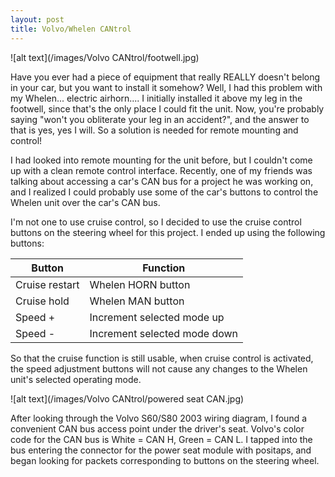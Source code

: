 ```yaml
---
layout: post
title: Volvo/Whelen CANtrol
---
```

![alt text](/images/Volvo CANtrol/footwell.jpg)

Have you ever had a piece of equipment that really REALLY doesn't belong in your car, but you want to install it somehow? Well, I had this problem with my Whelen... electric airhorn.... I initially installed it above my leg in the footwell, since that's the only place I could fit the unit. Now, you're probably saying "won't you obliterate your leg in an accident?", and the answer to that is yes, yes I will. So a solution is needed for remote mounting and control!

I had looked into remote mounting for the unit before, but I couldn't come up with a clean remote control interface. Recently, one of my friends was talking about accessing a car's CAN bus for a project he was working on, and I realized I could probably use some of the car's buttons to control the Whelen unit over the car's CAN bus.

I'm not one to use cruise control, so I decided to use the cruise control buttons on the steering wheel for this project. I ended up using the following buttons:

Button          | Function
----------------|-------------
Cruise restart  | Whelen HORN button
Cruise hold     | Whelen MAN button
Speed +         | Increment selected mode up
Speed -         | Increment selected mode down

So that the cruise function is still usable, when cruise control is activated, the speed adjustment buttons will not cause any changes to the Whelen unit's selected operating mode.

![alt text](/images/Volvo CANtrol/powered seat CAN.jpg)

After looking through the Volvo S60/S80 2003 wiring diagram, I found a convenient CAN bus access point under the driver's seat. Volvo's color code for the CAN bus is White = CAN H, Green = CAN L. I tapped into the bus entering the connector for the power seat module with positaps, and began looking for packets corresponding to buttons on the steering wheel.
